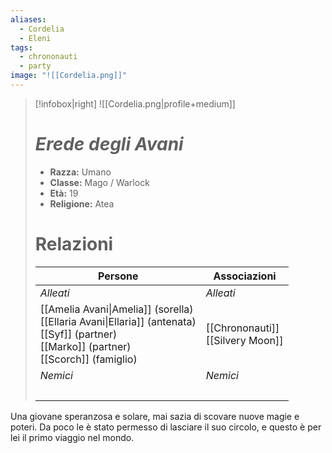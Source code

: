```yaml
---
aliases:
  - Cordelia
  - Eleni
tags:
  - chrononauti
  - party
image: "![[Cordelia.png]]"
---
```

>[!infobox|right]
> ![[Cordelia.png|profile+medium]]
> # ***Erede degli Avani***
> - **Razza:** Umano
> - **Classe:** Mago / Warlock
> - **Età:** 19
> - **Religione:** Atea
> # Relazioni
> | Persone | Associazioni |
> | ---- | ---- |
> | *Alleati* | *Alleati* |
> | [[Amelia Avani\|Amelia]] (sorella)<br>[[Ellaria Avani\|Ellaria]] (antenata)<br>[[Syf]] (partner)<br>[[Marko]] (partner)<br>[[Scorch]] (famiglio)<br> | [[Chrononauti]]<br>[[Silvery Moon]]<br> |
>| *Nemici* | *Nemici* |
>| <br> | <br> |

Una giovane speranzosa e solare, mai sazia di scovare nuove magie e poteri. Da poco le è stato permesso di lasciare il suo circolo, e questo è per lei il primo viaggio nel mondo.